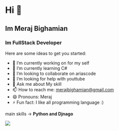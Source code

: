 # Hi 👋


## Im Meraj Bighamian

### Im FullStack Developer


Here are some ideas to get you started:

- 🔭 I’m currently working on for my self
- 🌱 I’m currently learning C#
- 👯 I’m looking to collaborate on ariascode
- 🤔 I’m looking for help with youttube
- 💬 Ask me about My skill
- 📫 How to reach me: merajbighamian@gmail.com
- 😄 Pronouns: Meraj
- ⚡ Fun fact: I like all programming language :)

main skills &rarr; **Python and Djnago**

<img src="https://github-readme-stats.vercel.app/api?username=merajbighamian&&show_icons=true&title_color=ffffff&icon_color=bb2acf&text_color=daf7dc&bg_color=151515"/>

